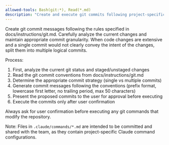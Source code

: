 ```yaml
---
allowed-tools: Bash(git:*), Read(*.md)
description: "Create and execute git commits following project-specific commit message conventions"
---
```


Create git commit messages following the rules specified in docs/instructions/git.md.
Carefully analyze the current changes and maintain appropriate commit granularity. When code changes are extensive and a single commit would not clearly convey the intent of the changes, split them into multiple logical commits.

Process:

1. First, analyze the current git status and staged/unstaged changes
2. Read the git commit conventions from docs/instructions/git.md
3. Determine the appropriate commit strategy (single vs multiple commits)
4. Generate commit messages following the conventions (prefix format, lowercase first letter, no trailing period, max 50 characters)
5. Present the proposed commits to the user for approval before executing
6. Execute the commits only after user confirmation

Always ask for user confirmation before executing any git commands that modify the repository.

Note: Files in `.claude/commands/*.md` are intended to be committed and shared with the team, as they contain project-specific Claude command configurations.
